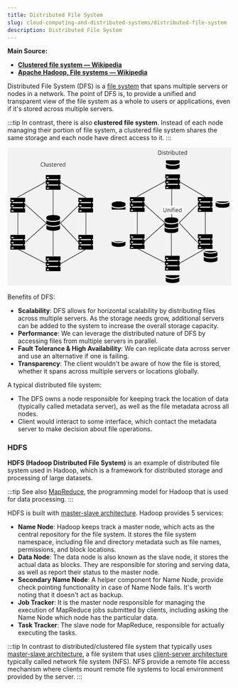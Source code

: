 ```yaml
---
title: Distributed File System
slug: cloud-computing-and-distributed-systems/distributed-file-system
description: Distributed File System
---
```


**Main Source:**

- **[Clustered file system — Wikipedia](https://en.wikipedia.org/wiki/Clustered_file_system)**
- **[Apache Hadoop, File systems — Wikipedia](https://en.wikipedia.org/wiki/Apache_Hadoop#File_systems)**

Distributed File System (DFS) is a [file system](/operating-system/file-system) that spans multiple servers or nodes in a network. The point of DFS is, to provide a unified and transparent view of the file system as a whole to users or applications, even if it's stored across multiple servers.

:::tip
In contrast, there is also **clustered file system**. Instead of each node managing their portion of file system, a clustered file system shares the same storage and each node have direct access to it.
:::

![Clustered vs distributed file system](./clustered-vs-distributed.png)

Benefits of DFS:

- **Scalability**: DFS allows for horizontal scalability by distributing files across multiple servers. As the storage needs grow, additional servers can be added to the system to increase the overall storage capacity.
- **Performance**: We can leverage the distributed nature of DFS by accessing files from multiple servers in parallel.
- **Fault Tolerance & High Availability**: We can replicate data across server and use an alternative if one is failing.
- **Transparency**: The client wouldn't be aware of how the file is stored, whether it spans across multiple servers or locations globally.

A typical distributed file system:

- The DFS owns a node responsible for keeping track the location of data (typically called metadata server), as well as the file metadata across all nodes.
- Client would interact to some interface, which contact the metadata server to make decision about file operations.

### HDFS

**HDFS (Hadoop Distributed File System)** is an example of distributed file system used in Hadoop, which is a framework for distributed storage and processing of large datasets.

:::tip
See also [MapReduce](/cloud-computing-and-distributed-systems/mapreduce), the programming model for Hadoop that is used for data processing.
:::

HDFS is built with [master-slave architecture](/cloud-computing-and-distributed-systems/master-slave). Hadoop provides 5 services:

- **Name Node**: Hadoop keeps track a master node, which acts as the central repository for the file system. It stores the file system namespace, including file and directory metadata such as file names, permissions, and block locations.
- **Data Node**: The data node is also known as the slave node, it stores the actual data as blocks. They are responsible for storing and serving data, as well as report their status to the master node.
- **Secondary Name Node**: A helper component for Name Node, provide check pointing functionality in case of Name Node fails. It's worth noting that it doesn't act as backup.
- **Job Tracker**: It is the master node responsible for managing the execution of MapReduce jobs submitted by clients, including asking the Name Node which node has the particular data.
- **Task Tracker**: The slave node for MapReduce, responsible for actually executing the tasks.

:::tip
In contrast to distributed/clustered file system that typically uses [master-slave architecture](/cloud-computing-and-distributed-systems/master-slave), a file system that uses [client-server architecture](/cloud-computing-and-distributed-systems/client-server) typically called network file system (NFS). NFS provide a remote file access mechanism where clients mount remote file systems to local environment provided by the server.
:::
